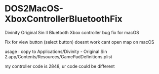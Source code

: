# DOS2MacOS-XboxControllerBluetoothFix
Divinity Original Sin II Bluetooth Xbox controller bug fix for macOS


Fix for view button (select button) doesnt work cant open map on macOS

usage :
copy to Applications/Divinity - Original Sin 2.app/Contents/Resources/GamePadDefinitions.plist

my controller code is 2848, ur code could be different 

